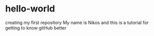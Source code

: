 # hello-world
creating my first repository
My name is Nikos and this is a tutorial for getting to know gitHub better
